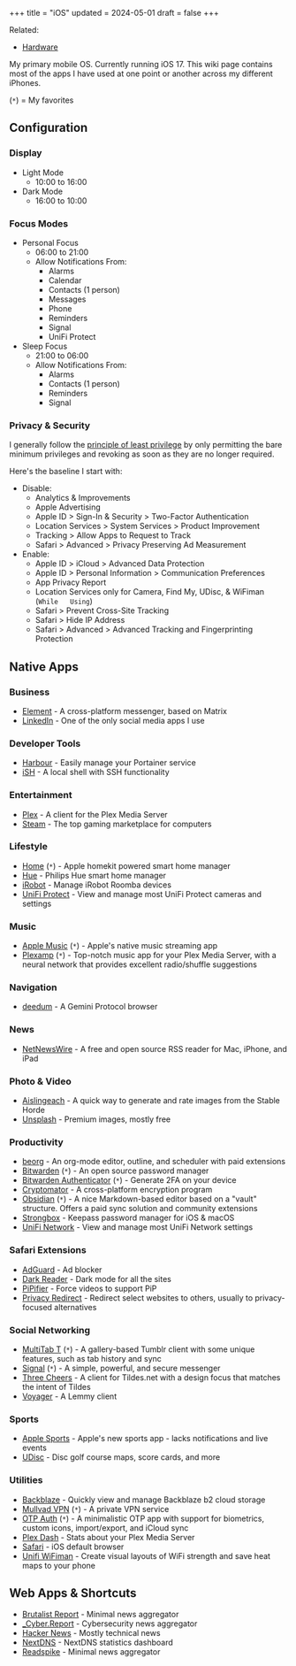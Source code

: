 +++
title = "iOS"
updated = 2024-05-01
draft = false
+++

Related:

- [Hardware](/wiki/hardware.html)

My primary mobile OS. Currently running iOS 17. This wiki page contains most of the apps I have used at one point or another across my different iPhones.

(`*`) = My favorites

## Configuration

### Display

- Light Mode
  - 10:00 to 16:00
- Dark Mode
  - 16:00 to 10:00

### Focus Modes

- Personal Focus
  - 06:00 to 21:00
  - Allow Notifications From:
    - Alarms
    - Calendar
    - Contacts (1 person)
    - Messages
    - Phone
    - Reminders
    - Signal
    - UniFi Protect
- Sleep Focus
  - 21:00 to 06:00
  - Allow Notifications From:
    - Alarms
    - Contacts (1 person)
    - Reminders
    - Signal

### Privacy & Security

I generally follow the [principle of least privilege](https://en.wikipedia.org/wiki/Principle_of_least_privilege) by only permitting the bare minimum privileges and revoking as soon as they are no longer required.

Here's the baseline I start with:

- Disable:
  - Analytics & Improvements
  - Apple Advertising
  - Apple ID > Sign-In & Security > Two-Factor Authentication
  - Location Services > System Services > Product Improvement
  - Tracking > Allow Apps to Request to Track
  - Safari > Advanced > Privacy Preserving Ad Measurement
- Enable:
  - Apple ID > iCloud > Advanced Data Protection
  - Apple ID > Personal Information > Communication Preferences
  - App Privacy Report
  - Location Services only for Camera, Find My, UDisc, & WiFiman
    (`While   Using`)
  - Safari > Prevent Cross-Site Tracking
  - Safari > Hide IP Address
  - Safari > Advanced > Advanced Tracking and Fingerprinting
    Protection

## Native Apps

### Business

- [Element](https://apps.apple.com/us/app/element-messenger/id1083446067) - A cross-platform messenger, based on Matrix
- [LinkedIn](https://apps.apple.com/us/app/linkedin-network-job-finder/id288429040) - One of the only social media apps I use

### Developer Tools

- [Harbour](https://testflight.apple.com/join/F2vK7xo4) - Easily manage your Portainer service
- [iSH](https://apps.apple.com/us/app/ish-shell/id1436902243) - A local shell with SSH functionality

### Entertainment

- [Plex](https://apps.apple.com/us/app/plex-watch-live-tv-and-movies/id383457673) - A client for the Plex Media Server
- [Steam](https://apps.apple.com/us/app/steam-mobile/id495369748) - The top gaming marketplace for computers

### Lifestyle

- [Home](https://apps.apple.com/us/app/home/id1110145103) (`*`) - Apple homekit powered smart home manager
- [Hue](https://apps.apple.com/us/app/philips-hue/id1055281310) - Philips Hue smart home manager
- [iRobot](https://apps.apple.com/us/app/irobot-home/id1012014442) - Manage iRobot Roomba devices
- [UniFi Protect](https://apps.apple.com/us/app/unifi-protect/id1392492235) - View and manage most UniFi Protect cameras and settings

### Music

- [Apple Music](https://apps.apple.com/us/app/apple-music/id1108187390) (`*`) - Apple's native music streaming app
- [Plexamp](https://apps.apple.com/us/app/plexamp/id1500797510) (`*`) - Top-notch music app for your Plex Media Server, with a neural network that provides excellent radio/shuffle suggestions

### Navigation

- [deedum](https://apps.apple.com/us/app/deedum/id1546810946) - A Gemini Protocol browser

### News

- [NetNewsWire](https://apps.apple.com/us/app/netnewswire-rss-reader/id1480640210) - A free and open source RSS reader for Mac, iPhone, and iPad

### Photo & Video

- [Aislingeach](https://testflight.apple.com/join/Q6WyyEpS) - A quick way to generate and rate images from the Stable Horde
- [Unsplash](https://apps.apple.com/us/app/unsplash/id1290631746) - Premium images, mostly free

### Productivity

- [beorg](https://apps.apple.com/us/app/beorg-to-do-list-agenda/id1238649962) - An org-mode editor, outline, and scheduler with paid extensions
- [Bitwarden](https://apps.apple.com/us/app/bitwarden-password-manager/id1137397744) (`*`) - An open source password manager
- [Bitwarden Authenticator](https://apps.apple.com/us/app/bitwarden-authenticator/id6497335175) (`*`) - Generate 2FA on your device
- [Cryptomator](https://apps.apple.com/us/app/cryptomator/id1560822163) - A cross-platform encryption program
- [Obsidian](https://apps.apple.com/us/app/obsidian-connected-notes/id1557175442) (`*`) - A nice Markdown-based editor based on a "vault" structure. Offers a paid sync solution and community extensions
- [Strongbox](https://apps.apple.com/us/app/strongbox-password-manager/id897283731) - Keepass password manager for iOS & macOS
- [UniFi Network](https://apps.apple.com/us/app/unifi/id1057750338) - View and manage most UniFi Network settings

### Safari Extensions

- [AdGuard](https://apps.apple.com/us/app/adguard-adblock-privacy/id1047223162) -
  Ad blocker
- [Dark Reader](https://apps.apple.com/us/app/dark-reader-for-safari/id1438243180) - Dark mode for all the sites
- [PiPifier](https://apps.apple.com/us/app/pipifier/id1234771095) - Force videos to support PiP
- [Privacy Redirect](https://apps.apple.com/us/app/privacy-redirect/id1578144015) - Redirect select websites to others, usually to privacy-focused alternatives

### Social Networking

- [MultiTab T](https://apps.apple.com/us/app/multitab-for-tumblr/id1071533778) (`*`) - A gallery-based Tumblr client with some unique features, such as tab history and sync
- [Signal](https://apps.apple.com/us/app/signal-private-messenger/id874139669) (`*`) - A simple, powerful, and secure messenger
- [Three Cheers](https://testflight.apple.com/join/mpVk1qIy) - A client for Tildes.net with a design focus that matches the intent of Tildes
- [Voyager](https://apps.apple.com/us/app/voyager-for-lemmy/id6451429762) - A Lemmy client

### Sports

- [Apple Sports](https://apps.apple.com/us/app/apple-sports/id6446788829) - Apple's new sports app - lacks notifications and live events
- [UDisc](https://apps.apple.com/us/app/udisc-disc-golf/id1072228953) - Disc golf course maps, score cards, and more

### Utilities

- [Backblaze](https://apps.apple.com/us/app/backblaze/id628638330) - Quickly view and manage Backblaze b2 cloud storage
- [Mullvad VPN](https://apps.apple.com/us/app/mullvad-vpn/id1488466513) (`*`) - A private VPN service
- [OTP Auth](https://apps.apple.com/us/app/otp-auth/id659877384) (`*`) - A minimalistic OTP app with support for biometrics, custom icons, import/export, and iCloud sync
- [Plex Dash](https://apps.apple.com/us/app/plex-dash/id1500797677) - Stats about your Plex Media Server
- [Safari](https://apps.apple.com/us/app/safari/id1146562112) - iOS default browser
- [Unifi WiFiman](https://apps.apple.com/us/app/ubiquiti-wifiman/id1385561119) - Create visual layouts of WiFi strength and save heat maps to your phone

## Web Apps & Shortcuts

- [Brutalist Report](https://brutalist.report/) - Minimal news aggregator
- [_Cyber.Report](https://cyber.report/) - Cybersecurity news aggregator
- [Hacker News](https://news.ycombinator.com/) - Mostly technical news
- [NextDNS](https://nextdns.io/) - NextDNS statistics dashboard
- [Readspike](https://readspike.com/) - Minimal news aggregator
